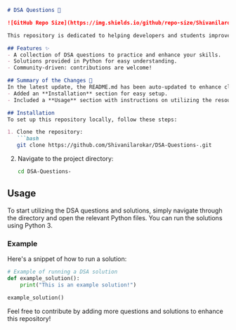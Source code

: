 ```markdown
# DSA Questions 🚀

![GitHub Repo Size](https://img.shields.io/github/repo-size/Shivanilarokar/DSA-Questions-) ![Contributors](https://img.shields.io/github/contributors/Shivanilarokar/DSA-Questions-) ![Issues](https://img.shields.io/github/issues/Shivanilarokar/DSA-Questions-)

This repository is dedicated to helping developers and students improve their skills in Data Structures and Algorithms (DSA) through a collection of curated questions and solutions.

## Features ✨
- A collection of DSA questions to practice and enhance your skills.
- Solutions provided in Python for easy understanding.
- Community-driven: contributions are welcome!

## Summary of the Changes 📝
In the latest update, the README.md has been auto-updated to enhance clarity and usability. Key changes include:
- Added an **Installation** section for easy setup.
- Included a **Usage** section with instructions on utilizing the resources.

## Installation
To set up this repository locally, follow these steps:

1. Clone the repository:
   ```bash
   git clone https://github.com/Shivanilarokar/DSA-Questions-.git
   ```
2. Navigate to the project directory:
   ```bash
   cd DSA-Questions-
   ```

## Usage
To start utilizing the DSA questions and solutions, simply navigate through the directory and open the relevant Python files. You can run the solutions using Python 3.

### Example
Here's a snippet of how to run a solution:
```python
# Example of running a DSA solution
def example_solution():
    print("This is an example solution!")
    
example_solution()
```

Feel free to contribute by adding more questions and solutions to enhance this repository!
```